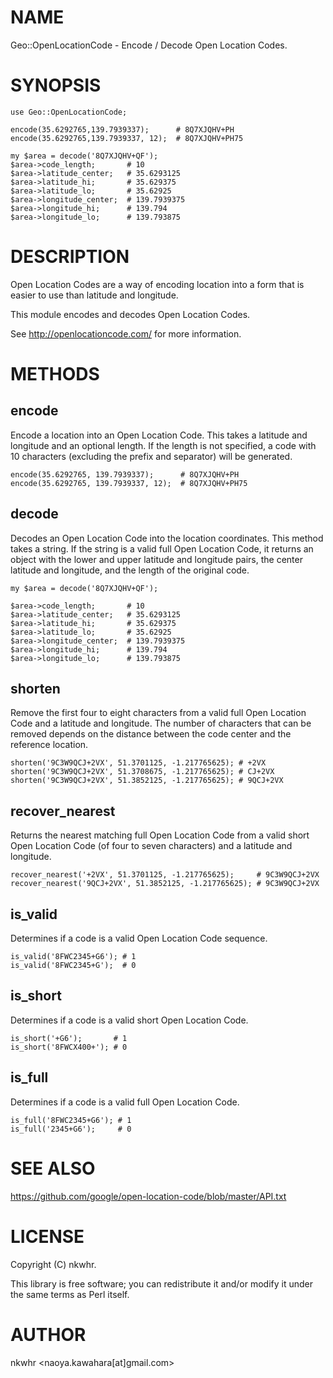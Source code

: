 # NAME

Geo::OpenLocationCode - Encode / Decode Open Location Codes.

# SYNOPSIS

    use Geo::OpenLocationCode;

    encode(35.6292765,139.7939337);      # 8Q7XJQHV+PH
    encode(35.6292765,139.7939337, 12);  # 8Q7XJQHV+PH75

    my $area = decode('8Q7XJQHV+QF');
    $area->code_length;       # 10
    $area->latitude_center;   # 35.6293125
    $area->latitude_hi;       # 35.629375
    $area->latitude_lo;       # 35.62925
    $area->longitude_center;  # 139.7939375
    $area->longitude_hi;      # 139.794
    $area->longitude_lo;      # 139.793875

# DESCRIPTION

Open Location Codes are a way of encoding location into a form that is easier to use than latitude and longitude.

This module encodes and decodes Open Location Codes.

See http://openlocationcode.com/ for more information.

# METHODS

## encode

Encode a location into an Open Location Code. This takes a latitude and
longitude and an optional length. If the length is not specified, a code
with 10 characters (excluding the prefix and separator) will be generated.

    encode(35.6292765, 139.7939337);      # 8Q7XJQHV+PH
    encode(35.6292765, 139.7939337, 12);  # 8Q7XJQHV+PH75

## decode

Decodes an Open Location Code into the location coordinates. This method
takes a string. If the string is a valid full Open Location Code, it
returns an object with the lower and upper latitude and longitude pairs,
the center latitude and longitude, and the length of the original code.

    my $area = decode('8Q7XJQHV+QF');

    $area->code_length;       # 10
    $area->latitude_center;   # 35.6293125
    $area->latitude_hi;       # 35.629375
    $area->latitude_lo;       # 35.62925
    $area->longitude_center;  # 139.7939375
    $area->longitude_hi;      # 139.794
    $area->longitude_lo;      # 139.793875

## shorten

Remove the first four to eight characters from a valid full
Open Location Code and a latitude and longitude. The number
of characters that can be removed depends on the distance
between the code center and the reference location.

    shorten('9C3W9QCJ+2VX', 51.3701125, -1.217765625); # +2VX
    shorten('9C3W9QCJ+2VX', 51.3708675, -1.217765625); # CJ+2VX
    shorten('9C3W9QCJ+2VX', 51.3852125, -1.217765625); # 9QCJ+2VX

## recover\_nearest

Returns the nearest matching full Open Location Code from a
valid short Open Location Code (of four to seven characters)
and a latitude and longitude.

    recover_nearest('+2VX', 51.3701125, -1.217765625);     # 9C3W9QCJ+2VX
    recover_nearest('9QCJ+2VX', 51.3852125, -1.217765625); # 9C3W9QCJ+2VX

## is\_valid

Determines if a code is a valid Open Location Code sequence.

    is_valid('8FWC2345+G6'); # 1
    is_valid('8FWC2345+G');  # 0

## is\_short

Determines if a code is a valid short Open Location Code.

    is_short('+G6');       # 1
    is_short('8FWCX400+'); # 0

## is\_full

Determines if a code is a valid full Open Location Code.

    is_full('8FWC2345+G6'); # 1
    is_full('2345+G6');     # 0

# SEE ALSO

https://github.com/google/open-location-code/blob/master/API.txt

# LICENSE

Copyright (C) nkwhr.

This library is free software; you can redistribute it and/or modify
it under the same terms as Perl itself.

# AUTHOR

nkwhr <naoya.kawahara\[at\]gmail.com>
